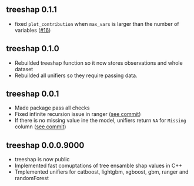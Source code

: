 treeshap 0.1.1
----------------------------------------------------------------
* fixed `plot_contribution` when `max_vars` is larger than the number of variables ([#16](https://github.com/ModelOriented/treeshap/issues/16))

treeshap 0.1.0
----------------------------------------------------------------
* Rebuilded treeshap function so it now stores observations and whole dataset
* Rebuilded all unifiers so they require passing data.

treeshap 0.0.1
----------------------------------------------------------------
* Made package pass all checks
* Fixed infinite recursion issue in ranger  ([see commit](https://github.com/ModelOriented/treeshap/commit/eff70d8095932128151fb4c015fd61b89635aa9e))
* If there is no missing value ine the model, unifiers return `NA` for `Missing` column ([see commit](https://github.com/ModelOriented/treeshap/commit/eff70d8095932128151fb4c015fd61b89635aa9e))


treeshap 0.0.0.9000
----------------------------------------------------------------
* treeshap is now public
* Implemented fast comuptations of tree ensamble shap values in C++
* Tmplemented unifiers for catboost, lightgbm, xgboost, gbm, ranger and randomForest





